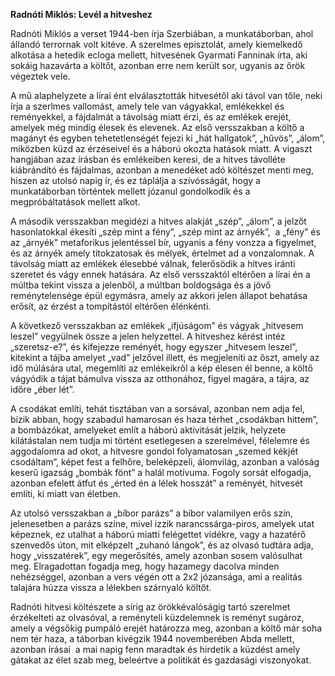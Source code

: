 
**Radnóti Miklós: Levél a hitveshez**

Radnóti Miklós a verset 1944-ben írja Szerbiában, a munkatáborban, ahol állandó terrornak volt kitéve. A szerelmes episztolát, amely kiemelkedő alkotása a hetedik ecloga mellett, hitvesének Gyarmati Fanninak írta, aki sokáig hazavárta a költőt, azonban erre nem került sor, ugyanis az őrök végeztek vele.

A mű alaphelyzete a lírai ént elválasztották hitvesétől aki távol van tőle, neki írja a szerlmes vallomást, amely tele van vágyakkal, emlékekkel és reményekkel, a fájdalmát a távolság miatt érzi, és az emlékek erejét, amelyek még mindig élesek és elevenek. Az első versszakban a költő a magányt és egyben tehetetlenségét fejezi ki „hát hallgatok”, „hűvös”, „álom”, miközben küzd az érzéseivel és a háború okozta hatások miatt. A vigaszt hangjában azaz írásban és emlékeiben keresi, de a hitves távolléte kiábrándító és fájdalmas, azonban a menedéket adó költészet menti meg, hiszen az utolsó napig ír, és ez táplálja a szívósságát, hogy a munkatáborban történtek mellett józanul gondolkodik és a megpróbáltatások mellett alkot.

A második versszakban megidézi a hitves alakját „szép”, „álom”, a jelzőt hasonlatokkal ékesíti „szép mint a fény”, „szép mint az árnyék”,  a „fény” és az „árnyék” metaforikus jelentéssel bír, ugyanis a fény vonzza a figyelmet, és az árnyék amely titokzatosak és mélyek, értelmet ad a vonzalomnak. A távolság miatt az emlékek élesebbé válnak, felerősödik a hitves iránti szeretet és vágy ennek hatására. Az első versszaktól eltérően a lírai én a múltba tekint vissza a jelenből, a múltban boldogsága és a jövő reménytelensége épül egymásra, amely az akkori jelen állapot behatása erősít, az érzést a tompítástól eltérően élénkénti.

A következő versszakban az emlékek „ifjúságom” és vágyak „hitvesem leszel” vegyülnek össze a jelen helyzettel. A hitveshez kérést intéz „szeretsz-e?”, és kifejezze reményét, hogy egyszer „hitvesem leszel”, kitekint a tájba amelyet „vad” jelzővel illett, és megjeleníti az őszt, amely az idő múlására utal, megemlíti az emlékeikről a kép élesen él benne, a költő vágyódik a tájat bámulva vissza az otthonához, figyel magára, a tájra, az időre „éber lét”.

 A csodákat említi, tehát tisztában van a sorsával, azonban nem adja fel, bízik abban, hogy szabadul hamarosan és haza térhet „csodákban hittem”, a bombázókat, amelyeket említ a háború aktivitását jelzik, helyzete kilátástalan nem tudja mi történt esetlegesen a szerelmével, félelemre és aggodalomra ad okot, a hitvesre gondol folyamatosan „szemed kékjét csodáltam”, képet fest a felhőre, beleképzeli, álomvilág, azonban a valóság keserű igazság „bombák fönt” a halál motívuma. Fogoly sorsát elfogadja, azonban efelett átfut és „érted én a lélek hosszát” a reményét, hitvesét említi, ki miatt van életben.

Az utolsó versszakban a „bíbor parázs” a bíbor valamilyen erős szín, jelenesetben a parázs színe, mivel izzik narancssárga-piros, amelyek utat képeznek, ez utalhat a háború miatti felégettet vidékre, vagy a hazatérő szenvedős úton, mit elképzelt „zuhanó lángok”, és az olvasó tudtára adja, hogy „visszatérek”, egy megerősítés, amely azonban sosem valósulhat meg. Elragadottan fogadja meg, hogy hazamegy dacolva minden nehézséggel, azonban a vers végén ott a 2x2 józansága, ami a realitás talajára húzza vissza a lélekben szárnyaló költőt.

Radnóti hitvesi költészete a sírig az örökkévalóságig tartó szerelmet érzékelteti az olvasóval, a reményteli küzdelemnek is reményt sugároz, amely a végsőkig pumpáló erejét határozza meg, azonban a költő már soha nem tér haza, a táborban kivégzik 1944 novemberében Abda mellett, azonban írásai  a mai napig fenn maradtak és hirdetik a küzdést amely gátakat az élet szab meg, beleértve a politikát és gazdasági viszonyokat.